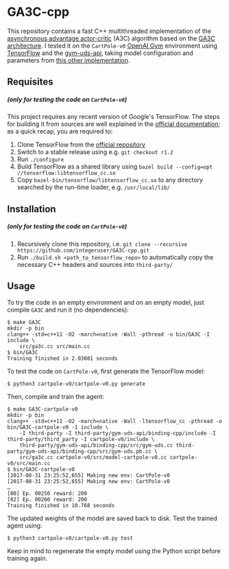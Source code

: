 # GA3C-cpp
This repository contains a fast C++ multithreaded implementation of the [asynchronous advantage actor-critic](https://arxiv.org/abs/1602.01783) (A3C) algorithm based on the [GA3C architecture](http://research.nvidia.com/publication/reinforcement-learning-through-asynchronous-advantage-actor-critic-gpu). I tested it on the `CartPole-v0` [OpenAI Gym](https://github.com/openai/gym) environment using [TensorFlow](https://www.tensorflow.org/) and the [gym-uds-api](https://github.com/integeruser/gym-uds-api), taking model configuration and parameters from [this other implementation](https://github.com/jaara/AI-blog/blob/master/CartPole-A3C.py).

## Requisites
##### (only for testing the code on `CartPole-v0`)
This project requires any recent version of Google's TensorFlow. The steps for building it from sources are well explained in the [official documentation](https://www.tensorflow.org/install/install_sources); as a quick recap, you are required to:
1. Clone TensorFlow from the [official repository](https://github.com/tensorflow/tensorflow)
2. Switch to a stable release using e.g. `git checkout r1.2`
4. Run `./configure`
5. Build TensorFlow as a shared library using `bazel build --config=opt //tensorflow:libtensorflow_cc.so`
6. Copy `bazel-bin/tensorflow/libtensorflow_cc.so` to any directory searched by the run-time loader, e.g. `/usr/local/lib/`

## Installation
##### (only for testing the code on `CartPole-v0`)
1. Recursively clone this repository, i.e. `git clone --recursive https://github.com/integeruser/GA3C-cpp.git`
2. Run `./build.sh <path_to_tensorflow_repo>` to automatically copy the necessary C++ headers and sources into `third-party/`

## Usage
To try the code in an empty environment and on an empty model, just compile `GA3C` and run it (no dependencies):
```
$ make GA3C
mkdir -p bin
clang++ -std=c++11 -O2 -march=native -Wall -pthread -o bin/GA3C -I include \
	src/ga3c.cc src/main.cc
$ bin/GA3C
Training finished in 2.03081 seconds
```

To test the code on  `CartPole-v0`, first generate the TensorFlow model:
```
$ python3 cartpole-v0/cartpole-v0.py generate
```
Then, compile and train the agent:
```
$ make GA3C-cartpole-v0
mkdir -p bin
clang++ -std=c++11 -O2 -march=native -Wall -ltensorflow_cc -pthread -o bin/GA3C-cartpole-v0 -I include \
	-I third-party -I third-party/gym-uds-api/binding-cpp/include -I third-party/third_party -I cartpole-v0/include \
	third-party/gym-uds-api/binding-cpp/src/gym-uds.cc third-party/gym-uds-api/binding-cpp/src/gym-uds.pb.cc \
	src/ga3c.cc cartpole-v0/src/model-cartpole-v0.cc cartpole-v0/src/main.cc
$ bin/GA3C-cartpole-v0
[2017-08-31 23:25:52,655] Making new env: CartPole-v0
[2017-08-31 23:25:52,655] Making new env: CartPole-v0
…
[00] Ep. 00250 reward: 200
[02] Ep. 00260 reward: 200
Training finished in 10.768 seconds
```
The updated weights of the model are saved back to disk. Test the trained agent using:
```
$ python3 cartpole-v0/cartpole-v0.py test
```
Keep in mind to regenerate the empty model using the Python script before training again.
